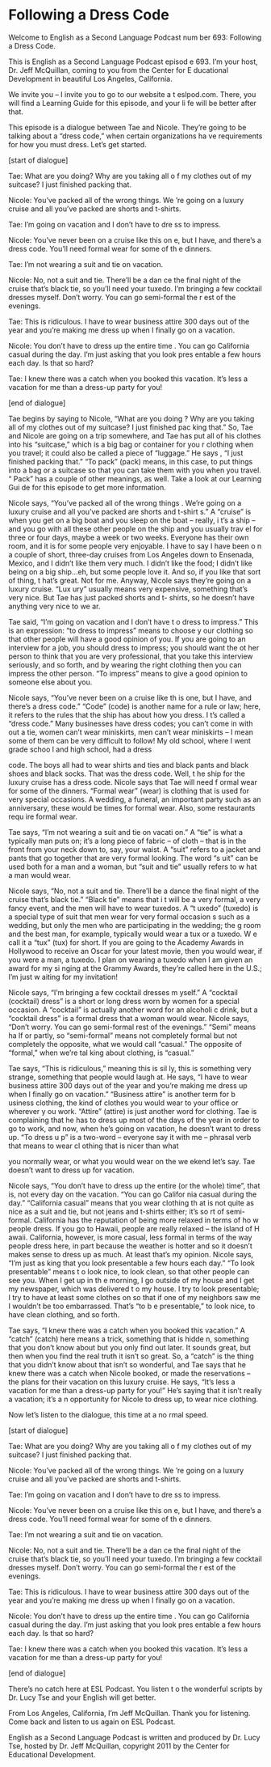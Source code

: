 # Following a Dress Code

Welcome to English as a Second Language Podcast num ber 693: Following a Dress Code. 

This is English as a Second Language Podcast episod e 693.  I’m your host, Dr. Jeff McQuillan, coming to you from the Center for E ducational Development in beautiful Los Angeles, California. 

We invite you – I invite you to go to our website a t eslpod.com.  There, you will find a Learning Guide for this episode, and your li fe will be better after that. 

This episode is a dialogue between Tae and Nicole.  They’re going to be talking about a “dress code,” when certain organizations ha ve requirements for how you must dress.  Let’s get started. 

[start of dialogue] 

Tae:  What are you doing?  Why are you taking all o f my clothes out of my suitcase?  I just finished packing that. 

Nicole:  You’ve packed all of the wrong things.  We ’re going on a luxury cruise and all you’ve packed are shorts and t-shirts. 

Tae:  I’m going on vacation and I don’t have to dre ss to impress.   

Nicole:  You’ve never been on a cruise like this on e, but I have, and there’s a dress code.  You’ll need formal wear for some of th e dinners. 

Tae:  I’m not wearing a suit and tie on vacation.   

Nicole:  No, not a suit and tie.  There’ll be a dan ce the final night of the cruise that’s black tie, so you’ll need your tuxedo.  I’m bringing a few cocktail dresses myself.  Don’t worry.  You can go semi-formal the r est of the evenings. 

Tae:  This is ridiculous.  I have to wear business attire 300 days out of the year and you’re making me dress up when I finally go on a vacation.   

Nicole:  You don’t have to dress up the entire time .  You can go California casual during the day.  I’m just asking that you look pres entable a few hours each day. Is that so hard? 

Tae:  I knew there was a catch when you booked this  vacation.  It’s less a vacation for me than a dress-up party for you! 

[end of dialogue] 

Tae begins by saying to Nicole, “What are you doing ?  Why are you taking all of my clothes out of my suitcase?  I just finished pac king that.”  So, Tae and Nicole are going on a trip somewhere, and Tae has put all of his clothes into his “suitcase,” which is a big bag or container for you r clothing when you travel; it could also be called a piece of “luggage.”  He says , “I just finished packing that.” “To pack” (pack) means, in this case, to put things  into a bag or a suitcase so that you can take them with you when you travel.  “ Pack” has a couple of other meanings, as well.  Take a look at our Learning Gui de for this episode to get more information. 

Nicole says, “You’ve packed all of the wrong things .  We’re going on a luxury cruise and all you’ve packed are shorts and t-shirt s.”  A “cruise” is when you get on a big boat and you sleep on the boat – really, i t’s a ship – and you go with all these other people on the ship and you usually trav el for three or four days, maybe a week or two weeks.  Everyone has their own room, and it is for some people very enjoyable.  I have to say I have been o n a couple of short, three-day cruises from Los Angeles down to Ensenada, Mexico, and I didn’t like them very much.  I didn’t like the food; I didn’t like being on a big ship…eh, but some people love it.  And so, if you like that sort of thing, t hat’s great.  Not for me.  Anyway, Nicole says they’re going on a luxury cruise.  “Lux ury” usually means very expensive, something that’s very nice.  But Tae has  just packed shorts and t- shirts, so he doesn’t have anything very nice to we ar.   

Tae said, “I’m going on vacation and I don’t have t o dress to impress.”  This is an expression: “to dress to impress” means to choose y our clothing so that other people will have a good opinion of you.  If you are  going to an interview for a job, you should dress to impress; you should want the ot her person to think that you are very professional, that you take this interview  seriously, and so forth, and by wearing the right clothing then you can impress the  other person.  “To impress” means to give a good opinion to someone else about you.   

Nicole says, “You’ve never been on a cruise like th is one, but I have, and there’s a dress code.”  “Code” (code) is another name for a  rule or law; here, it refers to the rules that the ship has about how you dress.  I t’s called a “dress code.”  Many businesses have dress codes; you can’t come in with out a tie, women can’t wear miniskirts, men can’t wear miniskirts – I mean some  of them can be very difficult to follow!  My old school, where I went grade schoo l and high school, had a dress  

code.  The boys all had to wear shirts and ties and  black pants and black shoes and black socks.  That was the dress code.  Well, t he ship for the luxury cruise has a dress code.  Nicole says that Tae will need f ormal wear for some of the dinners.  “Formal wear” (wear) is clothing that is used for very special occasions. A wedding, a funeral, an important party such as an  anniversary, these would be times for formal wear.  Also, some restaurants requ ire formal wear. 

Tae says, “I’m not wearing a suit and tie on vacati on.”  A “tie” is what a typically man puts on; it’s a long piece of fabric – of cloth  – that is in the front from your neck down to, say, your waist.  A “suit” refers to a jacket and pants that go together that are very formal looking.  The word “s uit” can be used both for a man and a woman, but “suit and tie” usually refers to w hat a man would wear. 

Nicole says, “No, not a suit and tie.  There’ll be a dance the final night of the cruise that’s black tie.”  “Black tie” means that i t will be a very formal, a very fancy event, and the men will have to wear tuxedos.  A “t uxedo” (tuxedo) is a special type of suit that men wear for very formal occasion s such as a wedding, but only the men who are participating in the wedding; the g room and the best man, for example, typically would wear a tux or a tuxedo.  W e call it a “tux” (tux) for short. If you are going to the Academy Awards in Hollywood  to receive an Oscar for your latest movie, then you would wear, if you were  a man, a tuxedo.  I plan on wearing a tuxedo when I am given an award for my si nging at the Grammy Awards, they’re called here in the U.S.; I’m just w aiting for my invitation!   

Nicole says, “I’m bringing a few cocktail dresses m yself.”  A “cocktail (cocktail) dress” is a short or long dress worn by women for a  special occasion.  A “cocktail” is actually another word for an alcoholi c drink, but a “cocktail dress” is a formal dress that a woman would wear.  Nicole says,  “Don’t worry.  You can go semi-formal rest of the evenings.”  “Semi” means ha lf or partly, so “semi-formal” means not completely formal but not completely the opposite, what we would call “casual.”  The opposite of “formal,” when we’re tal king about clothing, is “casual.” 

Tae says, “This is ridiculous,” meaning this is sil ly, this is something very strange, something that people would laugh at.  He says, “I have to wear business attire 300 days out of the year and you’re making me dress  up when I finally go on vacation.”  “Business attire” is another term for b usiness clothing, the kind of clothes you would wear to your office or wherever y ou work.  “Attire” (attire) is just another word for clothing.  Tae is complaining  that he has to dress up most of the days of the year in order to go to work, and  now, when he’s going on vacation, he doesn’t want to dress up.  “To dress u p” is a two-word – everyone say it with me – phrasal verb that means to wear cl othing that is nicer than what  

you normally wear, or what you would wear on the we ekend let’s say.  Tae doesn’t want to dress up for vacation. 

Nicole says, “You don’t have to dress up the entire  (or the whole) time”, that is, not every day on the vacation.  “You can go Califor nia casual during the day.” “California casual” means that you wear clothing th at is not quite as nice as a suit and tie, but not jeans and t-shirts either; it’s so rt of semi-formal.  California has the reputation of being more relaxed in terms of ho w people dress.  If you go to Hawaii, people are really relaxed – the island of H awaii.  California, however, is more casual, less formal in terms of the way people  dress here, in part because the weather is hotter and so it doesn’t makes sense  to dress up as much.  At least that’s my opinion.  Nicole says, “I’m just as king that you look presentable a few hours each day.”  “To look presentable” means t o look nice, to look clean, so that other people can see you.  When I get up in th e morning, I go outside of my house and I get my newspaper, which was delivered t o my house.  I try to look presentable; I try to have at least some clothes on  so that if one of my neighbors saw me I wouldn’t be too embarrassed.  That’s “to b e presentable,” to look nice, to have clean clothing, and so forth.   

Tae says, “I knew there was a catch when you booked  this vacation.”  A “catch” (catch) here means a trick, something that is hidde n, something that you don’t know about but you only find out later.  It sounds great, but then when you find the real truth it isn’t so great.  So, a “catch” is  the thing that you didn’t know about that isn’t so wonderful, and Tae says that he knew there was a catch when Nicole booked, or made the reservations – the plans  for their vacation on this luxury cruise.  He says, “It’s less a vacation for me than a dress-up party for you!” He’s saying that it isn’t really a vacation; it’s a n opportunity for Nicole to dress up, to wear nice clothing. 

Now let’s listen to the dialogue, this time at a no rmal speed. 

[start of dialogue] 

Tae:  What are you doing?  Why are you taking all o f my clothes out of my suitcase?  I just finished packing that. 

Nicole:  You’ve packed all of the wrong things.  We ’re going on a luxury cruise and all you’ve packed are shorts and t-shirts. 

Tae:  I’m going on vacation and I don’t have to dre ss to impress.   

Nicole:  You’ve never been on a cruise like this on e, but I have, and there’s a dress code.  You’ll need formal wear for some of th e dinners. 

Tae:  I’m not wearing a suit and tie on vacation.   

Nicole:  No, not a suit and tie.  There’ll be a dan ce the final night of the cruise that’s black tie, so you’ll need your tuxedo.  I’m bringing a few cocktail dresses myself.  Don’t worry.  You can go semi-formal the r est of the evenings. 

Tae:  This is ridiculous.  I have to wear business attire 300 days out of the year and you’re making me dress up when I finally go on a vacation.   

Nicole:  You don’t have to dress up the entire time .  You can go California casual during the day.  I’m just asking that you look pres entable a few hours each day. Is that so hard? 

Tae:  I knew there was a catch when you booked this  vacation.  It’s less a vacation for me than a dress-up party for you! 

[end of dialogue] 

There’s no catch here at ESL Podcast.  You listen t o the wonderful scripts by Dr. Lucy Tse and your English will get better.   

From Los Angeles, California, I’m Jeff McQuillan.  Thank you for listening.  Come back and listen to us again on ESL Podcast. 

English as a Second Language Podcast is written and  produced by Dr. Lucy Tse, hosted by Dr. Jeff McQuillan, copyright 2011 by the  Center for Educational Development.

